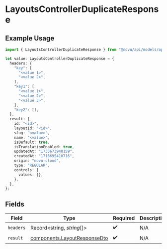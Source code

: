 # LayoutsControllerDuplicateResponse

## Example Usage

```typescript
import { LayoutsControllerDuplicateResponse } from "@novu/api/models/operations";

let value: LayoutsControllerDuplicateResponse = {
  headers: {
    "key": [
      "<value 1>",
      "<value 2>",
    ],
    "key1": [
      "<value 1>",
      "<value 2>",
      "<value 3>",
    ],
    "key2": [],
  },
  result: {
    id: "<id>",
    layoutId: "<id>",
    slug: "<value>",
    name: "<value>",
    isDefault: true,
    isTranslationEnabled: true,
    updatedAt: "1735673948159",
    createdAt: "1716695410716",
    origin: "novu-cloud",
    type: "REGULAR",
    controls: {
      values: {},
    },
  },
};
```

## Fields

| Field                                                                        | Type                                                                         | Required                                                                     | Description                                                                  |
| ---------------------------------------------------------------------------- | ---------------------------------------------------------------------------- | ---------------------------------------------------------------------------- | ---------------------------------------------------------------------------- |
| `headers`                                                                    | Record<string, *string*[]>                                                   | :heavy_check_mark:                                                           | N/A                                                                          |
| `result`                                                                     | [components.LayoutResponseDto](../../models/components/layoutresponsedto.md) | :heavy_check_mark:                                                           | N/A                                                                          |